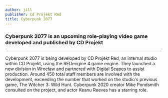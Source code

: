 ```yaml
---
author: jill
publisher: Cd Projekt Red
title: Cyberpunk 2077
---
```

<!-- Cyberpunk.md -->
### Cyberpunk 2077 is an upcoming role-playing video game developed and published by CD Projekt

<hr>
Cyberpunk 2077 is being developed by CD Projekt Red, an internal studio within CD Projekt, using the REDengine 4 game engine. They launched a new division in Wrocław and partnered with Digital Scapes to assist production. Around 450 total staff members are involved with the development, exceeding the number that worked on the studio's previous game, The Witcher 3: Wild Hunt. Cyberpunk 2020 creator Mike Pondsmith consulted on the project, and actor Keanu Reeves has a starring role.